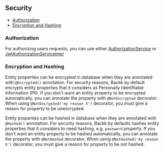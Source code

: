 ## Security

- [Authorization](#authorization)
- [Encryption and Hashing](#encryptionandhashing)

### <a name="authorization"></a> Authorization
For authorizing users requests, you can use either [AuthorizationService](../api/BASE_SERVICES.MD#authorizationservice)
or [JwtAuthorizationServiceImpl](../api/BASE_SERVICES.MD#jwtauthorizationserviceimpl)

### <a name="encryptionandhashing"></a> Encryption and Hashing
Entity properties can be encrypted in database when they are annotated with `@Encrypted()` annotation.
For security reasons, Backk by default encrypts entity properties that it considers as Personally Identifiable Information (PII).
If you don't want an entity property to be encrypted automatically, you can annotate the property with `@NotEncrypted` decorator.
When using `@NotEncrypted('my reason X')` decorator, you must give a reason for property to be unencrypted.

Entity properties can be hashed in database when they are annotated with `@Hashed()` annotation.
For security reasons, Backk by defaults hashes entity properties that it considers to need hashing, e.g. `password` property.
If you don't want an entity property to be hashed automatically, you can annotate the property with `@NotHashed` decorator.
When using `@NotHashed('my reason X')` decorator, you must give a reason for property to be not hashed.
